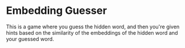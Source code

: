 # Embedding Guesser

This is a game where you guess the hidden word, and then you're given hints based on the similarity of the embeddings of the hidden word and your guessed word.

